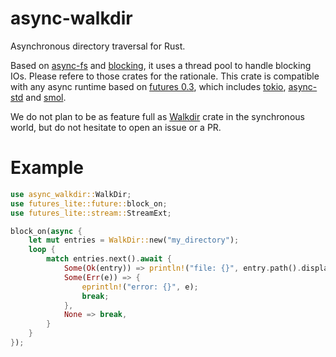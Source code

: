 # async-walkdir
Asynchronous directory traversal for Rust.

Based on [async-fs][2] and [blocking][3],
it uses a thread pool to handle blocking IOs. Please refere to those crates for the rationale.
This crate is compatible with any async runtime based on [futures 0.3][4],
which includes [tokio][5], [async-std][6] and [smol][7].

We do not plan to be as feature full as [Walkdir][1] crate in the synchronous world, but
do not hesitate to open an issue or a PR.

# Example

```rust
use async_walkdir::WalkDir;
use futures_lite::future::block_on;
use futures_lite::stream::StreamExt;

block_on(async {
    let mut entries = WalkDir::new("my_directory");
    loop {
        match entries.next().await {
            Some(Ok(entry)) => println!("file: {}", entry.path().display()),
            Some(Err(e)) => {
                eprintln!("error: {}", e);
                break;
            },
            None => break,
        }
    }
});
```

[1]: https://docs.rs/walkdir
[2]: https://docs.rs/async-fs
[3]: https://docs.rs/blocking
[4]: https://docs.rs/futures-core
[5]: https://docs.rs/tokio
[6]: https://docs.rs/async-std
[7]: https://docs.rs/smol